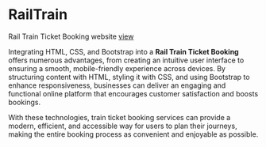 # RailTrain

Rail Train Ticket Booking website [view](https://github.com/Cubarhande/RailTrain/blob/main/Railtrain.png)

Integrating HTML, CSS, and Bootstrap into a **Rail Train Ticket Booking** offers numerous advantages, from creating an intuitive user interface to ensuring a smooth, mobile-friendly experience across devices. By structuring content with HTML, styling it with CSS, and using Bootstrap to enhance responsiveness, businesses can deliver an engaging and functional online platform that encourages customer satisfaction and boosts bookings.

With these technologies, train ticket booking services can provide a modern, efficient, and accessible way for users to plan their journeys, making the entire booking process as convenient and enjoyable as possible.
